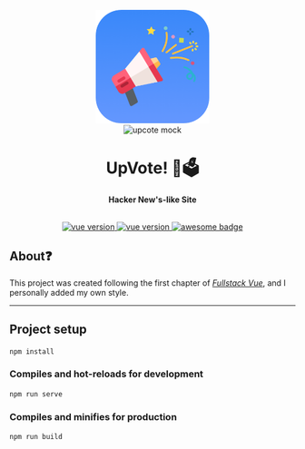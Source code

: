 <div align="center">
  <br>
  <img
    alt="Upvote logo"
    src="_docs/upvote-logo.png"
    width=200px
  />
  <br/>
  <img
    alt="upcote mock"
    src="_docs/upvote-mock.png"
    width=700px
  />
  <h1>UpVote! 💯🗳</h1>
  <strong>Hacker New's-like Site</strong>
</div>
<br/>
 <p align="center">
  <a href="https://vuejs.org/">
    <img src="https://img.shields.io/badge/Vue-2.5.17-brightgreen.svg" alt="vue version"/>
  </a>
   <a href="https://bulma.io/">
    <img src="https://img.shields.io/badge/Bulma-0.7.2-blue.svg" alt="vue version"/>
  </a>
  <a href="#">
    <img src="https://cdn.rawgit.com/sindresorhus/awesome/d7305f38d29fed78fa85652e3a63e154dd8e8829/media/badge.svg" alt="awesome badge"/>
  </a>
  
</div>

## About❓️
This project was created following the first chapter of [_Fullstack Vue_][1], and I personally added my own style.

[1]: https://www.fullstack.io/vue/

<hr>

## Project setup
```
npm install
```

### Compiles and hot-reloads for development
```
npm run serve
```

### Compiles and minifies for production
```
npm run build
```
